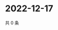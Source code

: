 # 2022-12-17

共 0 条

<!-- BEGIN WEIBO -->
<!-- 最后更新时间 Sat Dec 17 2022 14:16:09 GMT+0800 (China Standard Time) -->

<!-- END WEIBO -->
